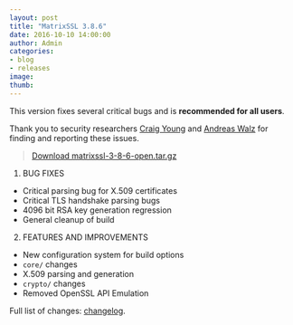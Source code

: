 ```yaml
---
layout: post
title: "MatrixSSL 3.8.6"
date: 2016-10-10 14:00:00
author: Admin
categories:
- blog
- releases
image:
thumb:
---
```

This version fixes several critical bugs and is **recommended for all users**.

Thank you to security researchers [Craig Young](http://www.tripwire.com/state-of-security/contributors/craig-young/) and [Andreas Walz](http://ivesk.hs-offenburg.de/) for finding and reporting these issues.

> <i class="fa fa-download"></i> [Download matrixssl-3-8-6-open.tar.gz](https://github.com/matrixssl/matrixssl/archive/3-8-6-open.tar.gz)

1. BUG FIXES
 - Critical parsing bug for X.509 certificates
 - Critical TLS handshake parsing bugs
 - 4096 bit RSA key generation regression
 - General cleanup of build
2. FEATURES AND IMPROVEMENTS
 - New configuration system for build options
 - `core/` changes
 - X.509 parsing and generation
 - `crypto/` changes
 - Removed OpenSSL API Emulation

Full list of changes: [changelog](https://github.com/matrixssl/matrixssl/blob/master/doc/CHANGES_up_to_v3.9.0.md).

